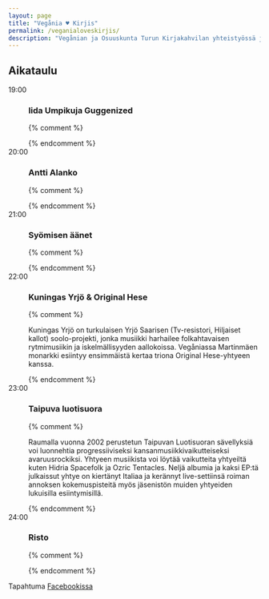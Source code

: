 ```yaml
---
layout: page
title: "Vegånia ♥ Kirjis"
permalink: /veganialoveskirjis/
description: "Vegånian ja Osuuskunta Turun Kirjakahvilan yhteistyössä järjestämiä keikkoja perjantaina 4.8. Brinkkalan pihalla."
---
```


## Aikataulu

<dl class="row">
  <dt class="col-sm-1">
  <time datetime="2017-08-04T19:00+02:00">19:00</time>
</dt>
  <dd class="col-sm-11">
  <h3>Iida Umpikuja Guggenized</h3>
  {% comment %}<p></p>{% endcomment %}
</dd>
  <dt class="col-sm-1">
  <time datetime="2017-08-04t20:00+02:00">20:00</time>
</dt>
  <dd class="col-sm-11">
  <h3>Antti Alanko</h3>
  {% comment %}<p></p>{% endcomment %}
</dd>
  <dt class="col-sm-1">
  <time datetime="2017-08-04T21:00+02:00">21:00</time>
</dt>
  <dd class="col-sm-11">
  <h3>Syömisen äänet</h3>
  {% comment %}<p></p>{% endcomment %}
</dd>
  <dt class="col-sm-1">
  <time datetime="2017-08-04T22:00+02:00">22:00</time>
</dt>
  <dd class="col-sm-11">
  <h3>Kuningas Yrjö &amp; Original Hese</h3>
  {% comment %}
  <p>Kuningas Yrjö on turkulaisen Yrjö Saarisen (Tv-resistori, Hiljaiset kallot) soolo-projekti, jonka musiikki harhailee folkahtavaisen rytmimusiikin  ja iskelmällisyyden aallokoissa. Vegåniassa Martinmäen monarkki esiintyy ensimmäistä kertaa triona Original Hese-yhtyeen kanssa.</p>
  {% endcomment %}
</dd>
  <dt class="col-sm-1">
  <time datetime="2017-08-04T23:00+02:00">23:00</time>
</dt>
  <dd class="col-sm-11">
  <h3>Taipuva luotisuora</h3>
  {% comment %}
  <p>Raumalla vuonna 2002 perustetun Taipuvan Luotisuoran sävellyksiä voi luonnehtia progressiiviseksi kansanmusiikkivaikutteiseksi avaruusrockiksi. Yhtyeen musiikista voi löytää vaikutteita yhtyeiltä kuten Hidria Spacefolk ja Ozric Tentacles. Neljä albumia ja kaksi EP:tä julkaissut yhtye on kiertänyt Italiaa ja kerännyt live-settiinsä roiman annoksen kokemuspisteitä myös jäsenistön muiden yhtyeiden lukuisilla esiintymisillä.
  </p>
  {% endcomment %}
</dd>
  <dt class="col-sm-1">
  <time datetime="2017-08-04T24:00+02:00">24:00</time>
</dt>
  <dd class="col-sm-11">
  <h3>Risto</h3>
  {% comment %}<p></p>{% endcomment %}
</dd>
</dl>

Tapahtuma [Facebookissa](https://www.facebook.com/events/749815018539362/)
